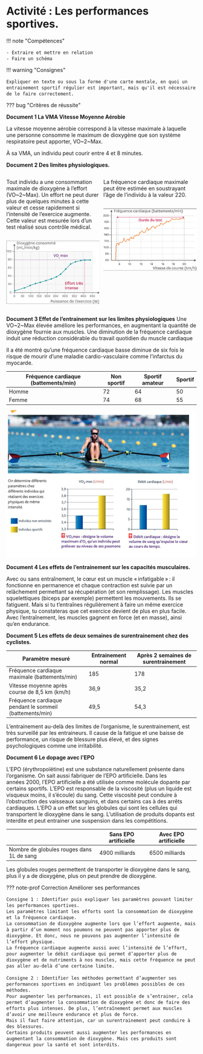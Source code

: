 # Activité : Les performances sportives.

!!! note "Compétences"

    - Extraire et mettre en relation 
    - Faire un schéma

!!! warning "Consignes"

    Expliquer en texte ou sous la forme d'une carte mentale, en quoi un entrainement sportif régulier est important, mais qu'il est nécessaire de le faire correctement.
    
??? bug "Critères de réussite"
    
**Document 1 La VMA Vitesse Moyenne Aérobie**

La vitesse moyenne aérobie correspond à la vitesse maximale à laquelle une personne consomme le maximum de dioxygène que son système respiratoire peut apporter, VO~2~Max.

À sa VMA, un individu peut courir entre 4 et 8 minutes.

**Document 2 Des limites physiologiques.**
<div markdown style="display: flex; flex-direction: row">

<div markdown style="display: flex;flex: 1; padding-right:5px; flex-direction: column">

Tout individu a une consommation maximale de dioxygène à l’effort (VO~2~Max). Un effort ne peut durer plus de quelques minutes à cette valeur et cesse rapidement si l’intensité de l’exercice augmente. Cette valeur est mesurée lors d’un test réalisé sous contrôle médical.

![](image.png)
</div>

<div markdown style="display: flex; flex: 1;padding-left:5px; flex-direction: column">

La fréquence cardiaque maximale peut être estimée en soustrayant l’âge de l’individu à la valeur 220.


![](image-1.png)

</div>


</div>

**Document 3 Effet de l’entrainement sur les limites physiologiques**
Une VO~2~Max élevée améliore les performances, en augmentant la quantité de dioxygène fournie aux muscles.
Une diminution de la fréquence cardiaque induit une réduction considérable du travail quotidien du muscle cardiaque

Il a été montré qu’une fréquence cardiaque basse diminue de six fois le risque de mourir d’une maladie cardio-vasculaire comme l’infarctus du myocarde.

| Fréquence cardiaque (battements/min) | Non sportif | Sportif amateur | Sportif|
|-|-|-|--|
| Homme | 72| 64| 50|
|Femme | 74 | 68 | 55|

![source : Didier-SVT-Cycle 4](image-3.png)




**Document 4 Les effets de l’entrainement sur les capacités musculaires.**

Avec ou sans entraînement, le cœur est un muscle « infatigable » : il fonctionne en permanence et chaque contraction est suivie par un relâchement permettant sa récupération (et son remplissage).
Les muscles squelettiques (biceps par exemple) permettent les mouvements. Ils se fatiguent.
Mais si tu t’entraînes régulièrement à faire un même exercice physique, tu constateras que cet exercice devient de plus en plus facile. Avec l’entraînement, les muscles gagnent en force (et en masse), ainsi qu’en endurance.

**Document 5 Les effets de deux semaines de surentrainement chez des cyclistes.**

| Paramètre mesuré | Entrainement normal | Après 2 semaines de surentrainement |
|---|---|---|
| Fréquence cardiaque maximale (battements/min) | 185| 178 |
| Vitesse moyenne après course de 8,5 km (km/h) | 36,9| 35,2|
| Fréquence cardiaque pendant le sommeil (battements/min) | 49,5| 54,3| 

L’entrainement au-delà des limites de l’organisme, le surentrainement, est très surveillé par les entraineurs. Il cause de la fatigue et une baisse de performance, un risque de blessure plus élevé, et des signes psychologiques comme une irritabilité.




**Document 6 Le dopage avec l’EPO**

L’EPO (érythropoïétine) est une substance naturellement présente dans l’organisme. On sait aussi fabriquer de l’EPO artificielle. Dans les années 2000, l’EPO artificielle a été utilisée comme molécule dopante par certains sportifs.
L’EPO est responsable de la viscosité (plus un liquide est visqueux moins, il s’écoule) du sang. Cette viscosité peut conduire à l’obstruction des vaisseaux sanguins, et dans certains cas à des arrêts cardiaques.
L’EPO a un effet sur les globules qui sont les cellules qui transportent le dioxygène dans le sang.
L’utilisation de produits dopants est interdite et peut entrainer une suspension dans les compétitions.

| | Sans EPO artificielle | Avec EPO artificielle | 
|---|---|---|
| Nombre de globules rouges dans 1L de sang | 4900 milliards| 6500 milliards|


Les globules rouges permettent de transporter le dioxygène dans le sang, plus il y a de dioxygène, plus on peut prendre de dioxygène.



??? note-prof  Correction Améliorer ses performances

    Consigne 1 : Identifier puis expliquer les paramètres pouvant limiter les performances sportives.
    Les paramètres limitant les efforts sont la consommation de dioxygène et la fréquence cardiaque.
    La consommation de dioxygène augmente lors que l’effort augmente, mais à partir d’un moment nos poumons ne peuvent pas apporter plus de dioxygène. Et donc, nous ne pouvons pas augmenter l’intensité de l’effort physique.
    La fréquence cardiaque augmente aussi avec l’intensité de l’effort, pour augmenter le débit cardiaque qui permet d’apporter plus de dioxygène et de nutriments à nos muscles, mais cette fréquence ne peut pas aller au-delà d’une certaine limite.

    Consigne 2 : Identifier les méthodes permettant d’augmenter ses performances sportives en indiquant les problèmes possibles de ces méthodes.
    Pour augmenter les performances, il est possible de s’entrainer, cela permet d’augmenter la consommation de dioxygène et donc de faire des efforts plus intenses. De plus, l’entraînement permet aux muscles d’avoir une meilleure endurance et plus de force.
    Mais il faut faire attention, car un surentrainement peut conduire à des blessures.
    Certains produits peuvent aussi augmenter les performances en augmentant la consommation de dioxygène. Mais ces produits sont dangereux pour la santé et sont interdits.
